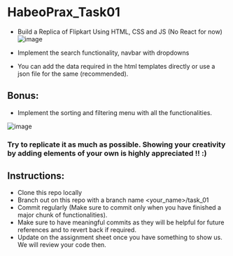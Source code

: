 # HabeoPrax_Task01
- Build a Replica of Flipkart Using HTML, CSS and JS (No React for now)
![image](https://github.com/user-attachments/assets/bc0a3984-e5c1-4b7c-9188-b2f6852b19cd)

- Implement the search functionality, navbar with dropdowns
- You can add the data required in the html templates directly or use a json file for the same (recommended).

## Bonus:
- Implement the sorting and filtering menu with all the functionalities.


![image](https://github.com/user-attachments/assets/1ab60c86-fcd8-4d74-b7fb-b9d79dab3783)

### Try to replicate it as much as possible. Showing your creativity by adding elements of your own is highly appreciated !! :) 

## Instructions:
- Clone this repo locally
- Branch out on this repo with a branch name <your_name>/task_01
- Commit regularly (Make sure to commit only when you have finished a major chunk of functionalities).
- Make sure to have meaningful commits as they will be helpful for future references and to revert back if required.
- Update on the assignment sheet once you have something to show us. We will review your code then.
